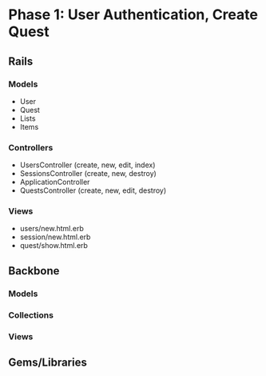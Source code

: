 # Phase 1: User Authentication, Create Quest

## Rails
### Models
* User
* Quest
* Lists
* Items

### Controllers
* UsersController (create, new, edit, index)
* SessionsController (create, new, destroy)
* ApplicationController
* QuestsController (create, new, edit, destroy)

### Views
* users/new.html.erb
* session/new.html.erb
* quest/show.html.erb

## Backbone
### Models

### Collections

### Views

## Gems/Libraries
